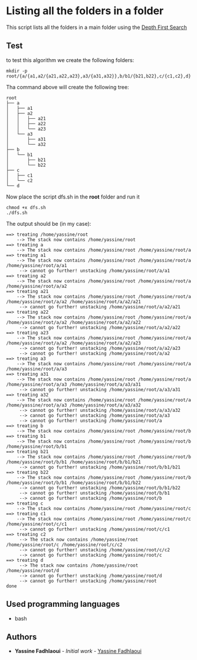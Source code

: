 # Listing all the folders in a folder
This script lists all the folders in a main folder using the [Depth First Search](https://www.hackerearth.com/practice/algorithms/graphs/depth-first-search/tutorial/)

## Test
to test this algorithm we create the following folders: 

```
mkdir -p root/{a/{a1,a2/{a21,a22,a23},a3/{a31,a32}},b/b1/{b21,b22},c/{c1,c2},d}
```
Tha command above will create the following tree:

```
root
├── a
│   ├── a1
│   ├── a2
│   │   ├── a21
│   │   ├── a22
│   │   └── a23
│   └── a3
│       ├── a31
│       └── a32
├── b
│   └── b1
│       ├── b21
│       └── b22
├── c
│   ├── c1
│   └── c2
└── d
```
Now place the script dfs.sh in the **root** folder and run it

```
chmod +x dfs.sh
./dfs.sh
```

The output should be (in my case):

```
==> treating /home/yassine/root
	--> The stack now contains /home/yassine/root
==> treating a
	--> The stack now contains /home/yassine/root /home/yassine/root/a
==> treating a1
	--> The stack now contains /home/yassine/root /home/yassine/root/a /home/yassine/root/a/a1
	 --> cannot go further! unstacking /home/yassine/root/a/a1
==> treating a2
	--> The stack now contains /home/yassine/root /home/yassine/root/a /home/yassine/root/a/a2
==> treating a21
	--> The stack now contains /home/yassine/root /home/yassine/root/a /home/yassine/root/a/a2 /home/yassine/root/a/a2/a21
	 --> cannot go further! unstacking /home/yassine/root/a/a2/a21
==> treating a22
	--> The stack now contains /home/yassine/root /home/yassine/root/a /home/yassine/root/a/a2 /home/yassine/root/a/a2/a22
	 --> cannot go further! unstacking /home/yassine/root/a/a2/a22
==> treating a23
	--> The stack now contains /home/yassine/root /home/yassine/root/a /home/yassine/root/a/a2 /home/yassine/root/a/a2/a23
	 --> cannot go further! unstacking /home/yassine/root/a/a2/a23
	 --> cannot go further! unstacking /home/yassine/root/a/a2
==> treating a3
	--> The stack now contains /home/yassine/root /home/yassine/root/a /home/yassine/root/a/a3
==> treating a31
	--> The stack now contains /home/yassine/root /home/yassine/root/a /home/yassine/root/a/a3 /home/yassine/root/a/a3/a31
	 --> cannot go further! unstacking /home/yassine/root/a/a3/a31
==> treating a32
	--> The stack now contains /home/yassine/root /home/yassine/root/a /home/yassine/root/a/a3 /home/yassine/root/a/a3/a32
	 --> cannot go further! unstacking /home/yassine/root/a/a3/a32
	 --> cannot go further! unstacking /home/yassine/root/a/a3
	 --> cannot go further! unstacking /home/yassine/root/a
==> treating b
	--> The stack now contains /home/yassine/root /home/yassine/root/b
==> treating b1
	--> The stack now contains /home/yassine/root /home/yassine/root/b /home/yassine/root/b/b1
==> treating b21
	--> The stack now contains /home/yassine/root /home/yassine/root/b /home/yassine/root/b/b1 /home/yassine/root/b/b1/b21
	 --> cannot go further! unstacking /home/yassine/root/b/b1/b21
==> treating b22
	--> The stack now contains /home/yassine/root /home/yassine/root/b /home/yassine/root/b/b1 /home/yassine/root/b/b1/b22
	 --> cannot go further! unstacking /home/yassine/root/b/b1/b22
	 --> cannot go further! unstacking /home/yassine/root/b/b1
	 --> cannot go further! unstacking /home/yassine/root/b
==> treating c
	--> The stack now contains /home/yassine/root /home/yassine/root/c
==> treating c1
	--> The stack now contains /home/yassine/root /home/yassine/root/c /home/yassine/root/c/c1
	 --> cannot go further! unstacking /home/yassine/root/c/c1
==> treating c2
	 --> The stack now contains /home/yassine/root /home/yassine/root/c /home/yassine/root/c/c2
	 --> cannot go further! unstacking /home/yassine/root/c/c2
	 --> cannot go further! unstacking /home/yassine/root/c
==> treating d
	 --> The stack now contains /home/yassine/root /home/yassine/root/d
	 --> cannot go further! unstacking /home/yassine/root/d
	 --> cannot go further! unstacking /home/yassine/root
done

```
## Used programming languages
 
  * bash

## Authors

* **Yassine Fadhlaoui** - *Initial work* - [Yassine Fadhlaoui](https://github.com/YassineFadhlaoui)

